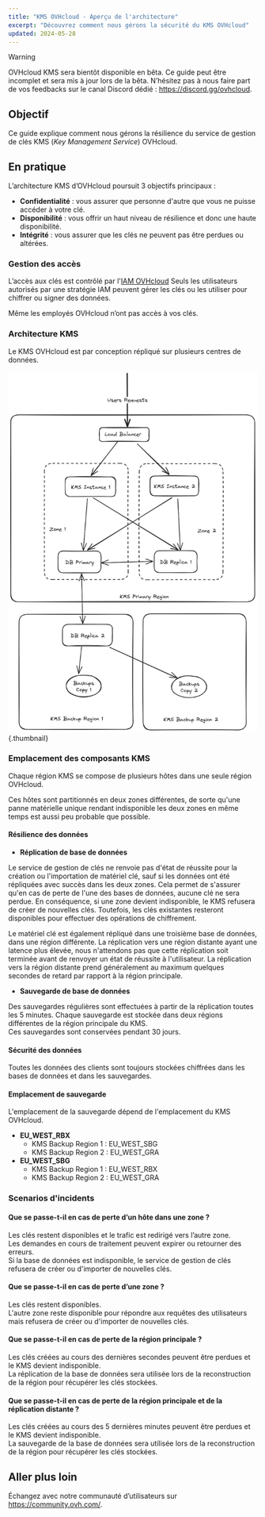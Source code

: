 ```yaml
---
title: "KMS OVHcloud - Aperçu de l'architecture"
excerpt: "Découvrez comment nous gérons la sécurité du KMS OVHcloud"
updated: 2024-05-28
---
```


> [!warning]
>
> OVHcloud KMS sera bientôt disponible en bêta. Ce guide peut être incomplet et sera mis à jour lors de la bêta.
> N’hésitez pas à nous faire part de vos feedbacks sur le canal Discord dédié : <https://discord.gg/ovhcloud>.
>

## Objectif

Ce guide explique comment nous gérons la résilience du service de gestion de clés KMS (*Key Management Service*) OVHcloud.

## En pratique

L’architecture KMS d’OVHcloud poursuit 3 objectifs principaux :

- **Confidentialité** : vous assurer que personne d'autre que vous ne puisse accéder à votre clé.
- **Disponibilité** : vous offrir un haut niveau de résilience et donc une haute disponibilité.
- **Intégrité** : vous assurer que les clés ne peuvent pas être perdues ou altérées.

### Gestion des accès

L’accès aux clés est contrôlé par l'[IAM OVHcloud](/pages/account_and_service_management/account_information/iam-policy-ui)
Seuls les utilisateurs autorisés par une stratégie IAM peuvent gérer les clés ou les utiliser pour chiffrer ou signer des données.

Même les employés OVHcloud n’ont pas accès à vos clés.

### Architecture KMS

Le KMS OVHcloud est par conception répliqué sur plusieurs centres de données.

![Présentation de l'architecture](images/KMS_Overview.png){.thumbnail}

### Emplacement des composants KMS

Chaque région KMS se compose de plusieurs hôtes dans une seule région OVHcloud.

Ces hôtes sont partitionnés en deux zones différentes, de sorte qu'une panne matérielle unique rendant indisponible les deux zones en même temps est aussi peu probable que possible.

#### Résilience des données

- **Réplication de base de données**

Le service de gestion de clés ne renvoie pas d'état de réussite pour la création ou l'importation de matériel clé, sauf si les données ont été répliquées avec succès dans les deux zones. Cela permet de s'assurer qu'en cas de perte de l'une des bases de données, aucune clé ne sera perdue. En conséquence, si une zone devient indisponible, le KMS refusera de créer de nouvelles clés. Toutefois, les clés existantes resteront disponibles pour effectuer des opérations de chiffrement.

Le matériel clé est également répliqué dans une troisième base de données, dans une région différente. La réplication vers une région distante ayant une latence plus élevée, nous n'attendons pas que cette réplication soit terminée avant de renvoyer un état de réussite à l'utilisateur. La réplication vers la région distante prend généralement au maximum quelques secondes de retard par rapport à la région principale.

- **Sauvegarde de base de données**

Des sauvegardes régulières sont effectuées à partir de la réplication toutes les 5 minutes. Chaque sauvegarde est stockée dans deux régions différentes de la région principale du KMS.<br>
Ces sauvegardes sont conservées pendant 30 jours.

#### Sécurité des données

Toutes les données des clients sont toujours stockées chiffrées dans les bases de données et dans les sauvegardes.

#### Emplacement de sauvegarde

L'emplacement de la sauvegarde dépend de l'emplacement du KMS OVHcloud.

- **EU_WEST_RBX**
    - KMS Backup Region 1 : EU_WEST_SBG
    - KMS Backup Region 2 : EU_WEST_GRA
- **EU_WEST_SBG**
    - KMS Backup Region 1 : EU_WEST_RBX
    - KMS Backup Region 2 : EU_WEST_GRA

### Scenarios d'incidents

#### Que se passe-t-il en cas de perte d’un hôte dans une zone ?

Les clés restent disponibles et le trafic est redirigé vers l’autre zone.<br>
Les demandes en cours de traitement peuvent expirer ou retourner des erreurs.<br>
Si la base de données est indisponible, le service de gestion de clés refusera de créer ou d'importer de nouvelles clés.

#### Que se passe-t-il en cas de perte d’une zone ?

Les clés restent disponibles.<br>
L'autre zone reste disponible pour répondre aux requêtes des utilisateurs mais refusera de créer ou d'importer de nouvelles clés.

#### Que se passe-t-il en cas de perte de la région principale ?

Les clés créées au cours des dernières secondes peuvent être perdues et le KMS devient indisponible.<br>
La réplication de la base de données sera utilisée lors de la reconstruction de la région pour récupérer les clés stockées.

#### Que se passe-t-il en cas de perte de la région principale et de la réplication distante ?

Les clés créées au cours des 5 dernières minutes peuvent être perdues et le KMS devient indisponible.<br>
La sauvegarde de la base de données sera utilisée lors de la reconstruction de la région pour récupérer les clés stockées.

## Aller plus loin

Échangez avec notre communauté d’utilisateurs sur <https://community.ovh.com/>.